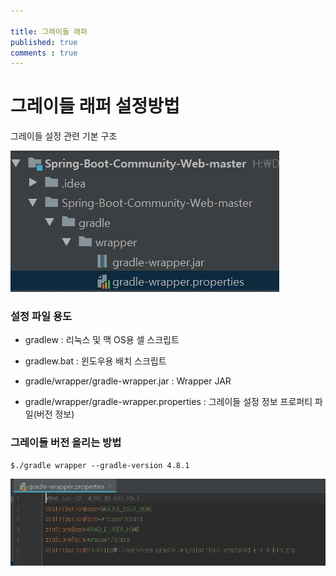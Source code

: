 ```yaml
---

title: 그레이들 래퍼
published: true
comments : true
---
```



# 그레이들 래퍼 설정방법

그레이들 설정 관련 기본 구조

![GRADLE-WRAPPER1](/assets/imgs/2019/03/10/2019-03-10-gradle-wrapper-01.jpeg)

### 설정 파일 용도 

- gradlew : 리눅스 및 맥 OS용 셀 스크립트

- gradlew.bat : 윈도우용 배치 스크립트 

- gradle/wrapper/gradle-wrapper.jar : Wrapper JAR

- gradle/wrapper/gradle-wrapper.properties : 그레이들 설정 정보 프로퍼티 파일(버전 정보)


### 그레이들 버전 올리는 방법 

```
$./gradle wrapper --gradle-version 4.8.1
```

![GRADLE-WRAPPER2](/assets/imgs/2019/03/10/2019-03-10-gradle-wrapper-02.jpeg)

